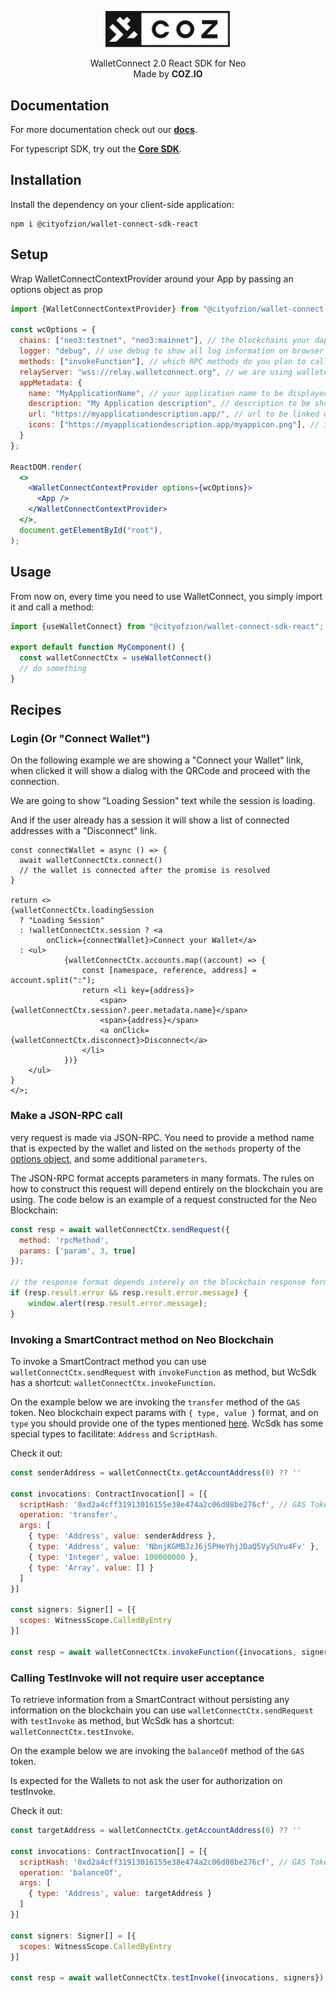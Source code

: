 <p align="center">
  <img
    src="../../.github/resources/images/coz.png"
    width="200px;">
</p>

<p align="center">
  WalletConnect 2.0 React SDK for Neo
  <br/> Made by <b>COZ.IO</b>
</p>

## Documentation
For more documentation check out our [**docs**](https://neon.coz.io/wksdk/react/index.html).

For typescript SDK, try out the [**Core SDK**](https://www.npmjs.com/package/@cityofzion/wallet-connect-sdk-core).

## Installation

Install the dependency on your client-side application:

```
npm i @cityofzion/wallet-connect-sdk-react
```

## Setup
Wrap WalletConnectContextProvider around your App by passing an options object as prop
```jsx
import {WalletConnectContextProvider} from "@cityofzion/wallet-connect-sdk-react";

const wcOptions = {
  chains: ["neo3:testnet", "neo3:mainnet"], // the blockchains your dapp accepts to connect
  logger: "debug", // use debug to show all log information on browser console
  methods: ["invokeFunction"], // which RPC methods do you plan to call
  relayServer: "wss://relay.walletconnect.org", // we are using walletconnect's official relay server 
  appMetadata: {
    name: "MyApplicationName", // your application name to be displayed on the wallet
    description: "My Application description", // description to be shown on the wallet
    url: "https://myapplicationdescription.app/", // url to be linked on the wallet
    icons: ["https://myapplicationdescription.app/myappicon.png"], // icon to be shown on the wallet
  }
};

ReactDOM.render(
  <>
    <WalletConnectContextProvider options={wcOptions}>
      <App />
    </WalletConnectContextProvider>
  </>,
  document.getElementById("root"),
);
```

## Usage
From now on, every time you need to use WalletConnect, you simply import it and call a method:
```ts
import {useWalletConnect} from "@cityofzion/wallet-connect-sdk-react";

export default function MyComponent() {
  const walletConnectCtx = useWalletConnect()
  // do something
}
```

## Recipes

### Login (Or "Connect Wallet")
On the following example we are showing a "Connect your Wallet" link, when clicked it will show a dialog with the QRCode
and proceed with the connection.

We are going to show "Loading Session" text while the session is loading.

And if the user already has a session it will show a list of connected addresses with a "Disconnect" link.
```tsx
const connectWallet = async () => {
  await walletConnectCtx.connect()
  // the wallet is connected after the promise is resolved
}

return <>
{walletConnectCtx.loadingSession
  ? "Loading Session"
  : !walletConnectCtx.session ? <a
        onClick={connectWallet}>Connect your Wallet</a>
  : <ul>
            {walletConnectCtx.accounts.map((account) => {
                const [namespace, reference, address] = account.split(":");
                return <li key={address}>
                    <span>{walletConnectCtx.session?.peer.metadata.name}</span>
                    <span>{address}</span>
                    <a onClick={walletConnectCtx.disconnect}>Disconnect</a>
                </li>
            })}
    </ul>
}
</>;

```

### Make a JSON-RPC call
very request is made via JSON-RPC. You need to provide a method name that is expected by the wallet and listed on
the `methods` property of the [options object](#setup), and some additional `parameters`.

The JSON-RPC format accepts parameters in many formats. The rules on how to construct this request will depend
entirely on the blockchain you are using. The code below is an example of a request constructed for the Neo Blockchain:

```js
const resp = await walletConnectCtx.sendRequest({
  method: 'rpcMethod',
  params: ['param', 3, true]
});

// the response format depends interely on the blockchain response format
if (resp.result.error && resp.result.error.message) {
    window.alert(resp.result.error.message);
}
```

### Invoking a SmartContract method on Neo Blockchain
To invoke a SmartContract method you can use `walletConnectCtx.sendRequest` with `invokeFunction` as method, but WcSdk
has a shortcut: `walletConnectCtx.invokeFunction`.

On the example below we are invoking the `transfer` method of the `GAS` token. Neo blockchain expect params with
`{ type, value }` format, and on `type` you should provide one of the types mentioned
[here](https://github.com/neo-project/neo/blob/master/src/neo/SmartContract/ContractParameterType.cs).
WcSdk has some special types to facilitate: `Address` and `ScriptHash`.

Check it out:
```js
const senderAddress = walletConnectCtx.getAccountAddress(0) ?? ''

const invocations: ContractInvocation[] = [{
  scriptHash: '0xd2a4cff31913016155e38e474a2c06d08be276cf', // GAS Token
  operation: 'transfer',
  args: [
    { type: 'Address', value: senderAddress },
    { type: 'Address', value: 'NbnjKGMBJzJ6j5PHeYhjJDaQ5Vy5UYu4Fv' },
    { type: 'Integer', value: 100000000 },
    { type: 'Array', value: [] }
  ]
}]

const signers: Signer[] = [{
  scopes: WitnessScope.CalledByEntry
}]

const resp = await walletConnectCtx.invokeFunction({invocations, signers});
```


### Calling TestInvoke will not require user acceptance 
To retrieve information from a SmartContract without persisting any information on the blockchain you can use `walletConnectCtx.sendRequest` with `testInvoke` as method, but WcSdk
has a shortcut: `walletConnectCtx.testInvoke`.

On the example below we are invoking the `balanceOf` method of the `GAS` token.

Is expected for the Wallets to not ask the user for authorization on testInvoke.

Check it out:
```js
const targetAddress = walletConnectCtx.getAccountAddress(0) ?? ''

const invocations: ContractInvocation[] = [{
  scriptHash: '0xd2a4cff31913016155e38e474a2c06d08be276cf', // GAS Token
  operation: 'balanceOf',
  args: [
    { type: 'Address', value: targetAddress }
  ]
}]

const signers: Signer[] = [{
  scopes: WitnessScope.CalledByEntry
}]

const resp = await walletConnectCtx.testInvoke({invocations, signers});
```
